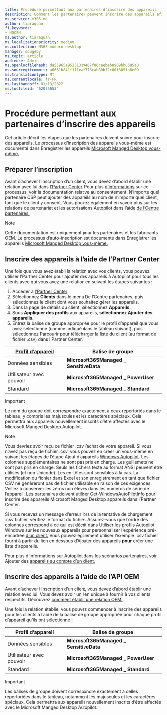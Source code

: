 ```yaml
---
title: Procédure permettant aux partenaires d’inscrire des appareils
description: Comment les partenaires peuvent inscrire des appareils afin qu’ils soient gérés par Microsoft Manged Desktop
ms.service: m365-md
author: tiaraquan
f1.keywords:
- NOCSH
ms.author: tiaraquan
ms.localizationpriority: medium
ms.collection: M365-modern-desktop
manager: dougeby
ms.topic: article
audience: Admin
ms.openlocfilehash: da55965a95251319467f86caebeb8909bb8585a0
ms.sourcegitcommit: a6651b841f111ea2776cab88bf2c80f805fa8e09
ms.translationtype: MT
ms.contentlocale: fr-FR
ms.lasthandoff: 01/13/2022
ms.locfileid: "62035653"
---
```

# <a name="steps-for-partners-to-register-devices"></a>Procédure permettant aux partenaires d’inscrire des appareils


Cet article décrit les étapes que les partenaires doivent suivre pour inscrire des appareils. Le processus d’inscription des appareils vous-même est documenté dans Enregistrer les appareils [Microsoft Manged Desktop vous-même.](register-devices-self.md)



## <a name="prepare-for-registration"></a>Préparer l’inscription 
Avant d’achever l’inscription d’un client, vous devez d’abord établir une relation avec lui dans [l’Partner Center](https://partner.microsoft.com/dashboard). Pour plus [d’informations](/windows/deployment/windows-autopilot/registration-auth#csp-authorization) sur ce processus, voir la documentation relative au consentement. N’importe quel partenaire CSP peut ajouter des appareils au nom de n’importe quel client, tant que le client y consent. Vous pouvez également en savoir plus sur les relations de partenariat et les autorisations Autopilot dans l’aide [de l’Centre partenaires.](/partner-center/customers_revoke_admin_privileges#windows-autopilot)


> [!NOTE]
> Cette documentation est uniquement pour les partenaires et les fabricants OEM. Le processus d’auto-inscription est documenté dans Enregistrer les appareils [Microsoft Manged Desktop vous-même.](register-devices-self.md)


## <a name="register-devices-by-using-partner-center"></a>Inscrire des appareils à l’aide de l’Partner Center

Une fois que vous avez établi la relation avec vos clients, vous pouvez utiliser l’Partner Center pour ajouter des appareils à Autopilot pour tous les clients avec qui vous avez une relation en suivant les étapes suivantes :

1. Accéder à [l’Partner Center](https://partner.microsoft.com/dashboard)
2. Sélectionnez **Clients** dans le menu De l’Centre partenaires, puis sélectionnez le client dont vous souhaitez gérer les appareils.
3. Dans la page de détails du client, sélectionnez **Appareils.**
4. Sous **Appliquer des profils** aux appareils, **sélectionnez Ajouter des appareils.**
5. Entrez la balise de groupe appropriée pour le profil d’appareil que vous  avez sélectionné (comme indiqué dans le tableau suivant), puis sélectionnez Parcourir pour télécharger la liste du client (au format de fichier .csv) dans l’Partner Center.

|[Profil d’appareil](../service-description/profiles.md)  |Balise de groupe  |
|---------|---------|
|Données sensibles     |**Microsoft365Managed \_ SensitiveData**    |
|Utilisateur avec pouvoir     | **Microsoft365Managed \_ PowerUser**          |
|Standard     | **Microsoft365Managed \_ Standard**        |

> [!IMPORTANT]
> Le nom du groupe doit correspondre exactement à ceux répertoriés dans le tableau, y compris les majuscules et les caractères spéciaux. Cela permettra aux appareils nouvellement inscrits d’être affectés avec le Microsoft Manged Desktop Autopilot.

>[!NOTE]
> Vous devriez avoir reçu ce fichier .csv l’achat de votre appareil. Si vous n’avez pas reçu de fichier .csv, vous pouvez en créer un vous-même en suivant les étapes de l’étape Ajout d’appareils [Windows Autopilot](/windows/deployment/windows-autopilot/add-devices#collecting-the-hardware-id-from-existing-devices-using-powershell). Les colonnes supplémentaires ne sont pas pris en charge. Les guillemets ne sont pas pris en charge. Seuls les fichiers texte au format ANSI peuvent être utilisés (et non Unicode). Les en-têtes sont sensibles à la cas. La modification du fichier dans Excel et son enregistrement en tant que fichier CSV ne génèreront pas de fichier utilisable en raison de ces exigences. Veillez à conserver les zéros non élevés dans les numéros de série de l’appareil. Les partenaires doivent [utiliser Get-WindowsAutoPilotInfo](https://www.powershellgallery.com/packages/Get-WindowsAutoPilotInfo) pour inscrire des appareils Microsoft Manged Desktop appareils dans l’Partner Center.

Si vous recevez un message d’erreur lors de la tentative de chargement .csv fichier, vérifiez le format du fichier. Assurez-vous que l’ordre des colonnes correspond à ce qui est décrit dans Utiliser les profils Autopilot Windows sur les nouveaux appareils pour personnaliser l’expérience pré-encadrée [d’un client.](/partner-center/autopilot#add-devices-to-a-customers-account) Vous pouvez également utiliser l’exemple .csv fichier fourni à partir du lien en dessous d’Ajouter des appareils **pour** créer une liste d’appareils. 

Pour plus d’informations sur Autopilot dans les scénarios partenaires, voir Ajouter des [appareils au compte d’un client.](/partner-center/autopilot#add-devices-to-a-customers-account)


## <a name="register-devices-by-using-the-oem-api"></a>Inscrire des appareils à l’aide de l’API OEM

Avant d’achever l’inscription d’un client, vous devez d’abord établir une relation avec lui. Vous devez avoir un lien unique à fournir à vos clients respectifs. Découvrez [comment établir une relation OEM.](/windows/deployment/windows-autopilot/registration-auth#oem-authorization)

Une fois la relation établie, vous pouvez commencer à inscrire des appareils pour les clients à l’aide de la balise de groupe appropriée pour chaque profil d’appareil qu’ils ont sélectionné :


|Profil d’appareil  |Balise de groupe  |
|---------|---------|
|Données sensibles     | **Microsoft365Managed \_ SensitiveData**     |
|Utilisateur avec pouvoir     | **Microsoft365Managed \_ PowerUser**          |
|Standard     | **Microsoft365Managed \_ Standard**      |

> [!IMPORTANT]
> Les balises de groupe doivent correspondre exactement à celles répertoriées dans le tableau, notamment les majuscules et les caractères spéciaux. Cela permettra aux appareils nouvellement inscrits d’être affectés avec le Microsoft Manged Desktop Autopilot.
